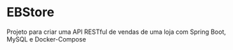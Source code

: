 # EBStore
 Projeto para criar uma API RESTful de vendas de uma loja com Spring Boot, MySQL e Docker-Compose
